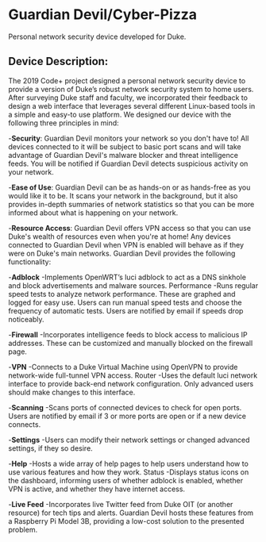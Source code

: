 # Guardian Devil/Cyber-Pizza
Personal network security device developed for Duke.

## Device Description: 

The 2019 Code+ project designed a personal network security device to provide a version of Duke’s robust network security system to home users. After surveying Duke staff and faculty, we incorporated their feedback to design a web interface that leverages several different Linux-based tools in a simple and easy-to use platform. We designed our device with the following three principles in mind:

-**Security**: Guardian Devil monitors your network so you don't have to! All devices connected to it will be subject to basic port scans and will take advantage of Guardian Devil's malware blocker and threat intelligence feeds. You will be notified if Guardian Devil detects suspicious activity on your network.

-**Ease of Use**: Guardian Devil can be as hands-on or as hands-free as you would like it to be. It scans your network in the background, but it also provides in-depth summaries of network statistics so that you can be more informed about what is happening on your network.

-**Resource Access**: Guardian Devil offers VPN access so that you can use Duke's wealth of resources even when you're at home! Any devices connected to Guardian Devil when VPN is enabled will behave as if they were on Duke's main networks.
Guardian Devil provides the following functionality:

-**Adblock**	-Implements OpenWRT’s luci adblock to act as a DNS sinkhole and block advertisements and malware sources.
Performance	-Runs regular speed tests to analyze network performance. These are graphed and logged for easy use. Users can run manual speed tests and choose the frequency of automatic tests. Users are notified by email if speeds drop noticeably.

-**Firewall**	-Incorporates intelligence feeds to block access to malicious IP addresses. These can be customized and manually blocked on the firewall page. 

-**VPN**		-Connects to a Duke Virtual Machine using OpenVPN to provide network-wide full-tunnel VPN access. 
Router		-Uses the default luci network interface to provide back-end network configuration. Only advanced users should make changes to this interface.

-**Scanning**	-Scans ports of connected devices to check for open ports. Users are notified by email if 3 or more ports are open or if a new device connects.

-**Settings**	-Users can modify their network settings or changed advanced settings, if they so desire. 

-**Help**		-Hosts a wide array of help pages to help users understand how to use various features and how they work.
Status		-Displays status icons on the dashboard, informing users of whether adblock is enabled, whether VPN is active, and whether they have internet access.

-**Live Feed**	-Incorporates live Twitter feed from Duke OIT (or another resource) for tech tips and alerts.
Guardian Devil hosts these features from a Raspberry Pi Model 3B, providing a low-cost solution to the presented problem.
